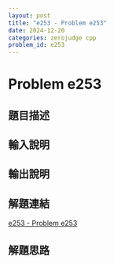 ```yaml
---
layout: post
title: "e253 - Problem e253"
date: 2024-12-20
categories: zerojudge cpp
problem_id: e253
---
```


# Problem e253

## 題目描述



## 輸入說明



## 輸出說明



## 解題連結

[e253 - Problem e253](https://zerojudge.tw/ShowProblem?problemid=e253)

## 解題思路


